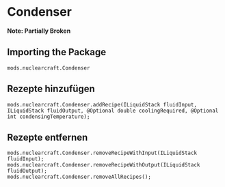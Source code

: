 # Condenser
**Note: Partially Broken**

## Importing the Package
`mods.nuclearcraft.Condenser`

## Rezepte hinzufügen
```zenscript
mods.nuclearcraft.Condenser.addRecipe(ILiquidStack fluidInput, ILiquidStack fluidOutput, @Optional double coolingRequired, @Optional int condensingTemperature);
```

## Rezepte entfernen
```zenscript
mods.nuclearcraft.Condenser.removeRecipeWithInput(ILiquidStack fluidInput);
mods.nuclearcraft.Condenser.removeRecipeWithOutput(ILiquidStack fluidOutput);
mods.nuclearcraft.Condenser.removeAllRecipes();
```